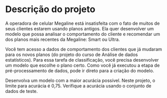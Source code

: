 # Descrição do projeto
A operadora de celular Megaline está insatisfeita com o fato de muitos de seus clientes estarem usando planos antigos. Ela quer desenvolver um modelo que possa analisar o comportamento do cliente e recomendar um dos planos mais recentes da Megaline: Smart ou Ultra.

Você tem acesso a dados de comportamento dos clientes que já mudaram para os novos planos (do projeto do curso de Análise de dados estatísticos). Para essa tarefa de classificação, você precisa desenvolver um modelo que escolhe o plano certo. Como você já executou a etapa de pré-processamento de dados, pode ir direto para a criação do modelo.

Desenvolva um modelo com a maior acurácia possível. Neste projeto, o limite para acurácia é 0,75. Verifique a acurácia usando o conjunto de dados de teste.
